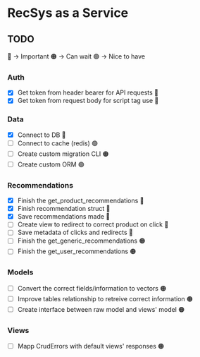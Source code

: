 # RecSys as a Service

## TODO
🔴 -> Important
🟠 -> Can wait
🟢 -> Nice to have

### Auth
* [X] Get token from header bearer for API requests 🔴
* [X] Get token from request body for script tag use 🔴

### Data
* [X] Connect to DB 🔴
* [ ] Connect to cache (redis) 🟢
* [ ] Create custom migration CLI 🟠
* [ ] Create custom ORM 🟢

### Recommendations
* [X] Finish the get_product_recommendations 🔴
* [X] Finish recommendation struct 🔴
* [X] Save recommendations made 🔴
* [ ] Create view to redirect to correct product on click 🔴
* [ ] Save metadata of clicks and redirects 🔴
* [ ] Finish the get_generic_recommendations 🟠
* [ ] Finish the get_user_recommendations 🟠

### Models
* [ ] Convert the correct fields/information to vectors 🟠
* [ ] Improve tables relationship to retreive correct information 🟠
* [ ] Create interface between raw model and views' model 🟠

### Views
* [ ] Mapp CrudErrors with default views' responses 🟠